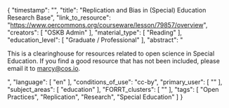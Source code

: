 {
    "timestamp": "",
    "title": "Replication and Bias in (Special) Education Research Base",
    "link_to_resource": "https://www.oercommons.org/courseware/lesson/79857/overview",
    "creators": [
        "OSKB Admin"
    ],
    "material_type": [
        "Reading"
    ],
    "education_level": [
        "Graduate / Professional"
    ],
    "abstract": "<p>This is a clearinghouse for resources related to open science in Special Education. If you find a good resource that has not been included, please email it to marcy@cos.io.</p>",
    "language": [
        "en"
    ],
    "conditions_of_use": "cc-by",
    "primary_user": [
        ""
    ],
    "subject_areas": [
        "education"
    ],
    "FORRT_clusters": [
        ""
    ],
    "tags": [
        "Open Practices",
        "Replication",
        "Research",
        "Special Education"
    ]
}